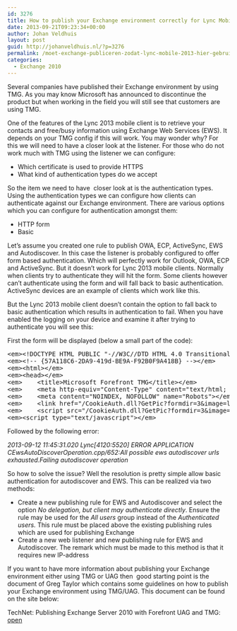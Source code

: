 ```yaml
---
id: 3276
title: How to publish your Exchange environment correctly for Lync Mobile 2013
date: 2013-09-21T09:23:34+00:00
author: Johan Veldhuis
layout: post
guid: http://johanveldhuis.nl/?p=3276
permalink: /moet-exchange-publiceren-zodat-lync-mobile-2013-hier-gebruik-kan-maken/
categories:
  - Exchange 2010
---
```

Several companies have published their Exchange environment by using TMG. As you may know Microsoft has announced to discontinue the product but when working in the field you will still see that customers are using TMG.

One of the features of the Lync 2013 mobile client is to retrieve your contacts and free/busy information using Exchange Web Services (EWS). It depends on your TMG config if this will work. You may wonder why? For this we will need to have a closer look at the listener. For those who do not work much with TMG using the listener we can configure:

  * Which certificate is used to provide HTTPS
  * What kind of authentication types do we accept

So the item we need to have  closer look at is the authentication types. Using the authentication types we can configure how clients can authenticate against our Exchange environment. There are various options which you can configure for authentication amongst them:

  * HTTP form
  * Basic

Let’s assume you created one rule to publish OWA, ECP, ActiveSync, EWS and Autodiscover. In this case the listener is probably configured to offer form based authentication. Which will perfectly work for Outlook, OWA, ECP and ActiveSync. But it doesn’t work for Lync 2013 mobile clients. Normally when clients try to authenticate they will hit the form. Some clients however can’t authenticate using the form and will fall back to basic authentication. ActiveSync devices are an example of clients which work like this.

But the Lync 2013 mobile client doesn’t contain the option to fall back to basic authentication which results in authentication to fail. When you have enabled the logging on your device and examine it after trying to authenticate you will see this:

First the form will be displayed (below a small part of the code):

<pre class="brush: html; gutter: false">&lt;em&gt;&lt;!DOCTYPE HTML PUBLIC "-//W3C//DTD HTML 4.0 Transitional//EN"&gt;&lt;/em&gt;
&lt;em&gt;&lt;!-- {57A118C6-2DA9-419d-BE9A-F92B0F9A418B} --&gt;&lt;/em&gt;
&lt;em&gt;&lt;html&gt;&lt;/em&gt;
&lt;em&gt;&lt;head&gt;&lt;/em&gt;
&lt;em&gt;    &lt;title&gt;Microsoft Forefront TMG&lt;/title&gt;&lt;/em&gt;
&lt;em&gt;    &lt;meta http-equiv="Content-Type" content="text/html; CHARSET=utf-8"&gt;&lt;/em&gt;
&lt;em&gt;    &lt;meta content="NOINDEX, NOFOLLOW" name="Robots"&gt;&lt;/em&gt;
&lt;em&gt;    &lt;link href="/CookieAuth.dll?GetPic?formdir=3&image=logon_style.css" type="text/css" rel="stylesheet"&gt;&lt;/em&gt;
&lt;em&gt;    &lt;script src="/CookieAuth.dll?GetPic?formdir=3&image=flogon.js" type="text/javascript"&gt;&lt;/script&gt;&lt;/em&gt;
&lt;em&gt;&lt;script type="text/javascript"&gt;&lt;/em&gt;</pre>

Followed by the following error:

_2013-09-12 11:45:31.020 Lync[4120:5520] ERROR APPLICATION CEwsAutoDiscoverOperation.cpp/652:All possible ews autodiscover urls exhausted.Failing autodiscover operation_

So how to solve the issue? Well the resolution is pretty simple allow basic authentication for autodiscover and EWS. This can be realized via two methods:

  * Create a new publishing rule for EWS and Autodiscover and select the option _No delegation, but client may authenticate directly_. Ensure the rule may be used for the _All users_ group instead of the _Authenticated users._ This rule must be placed above the existing publishing rules which are used for publishing Exchange
  * Create a new web listener and new publishing rule for EWS and Autodiscover. The remark which must be made to this method is that it requires new IP-address

If you want to have more information about publishing your Exchange environment either using TMG or UAG then  good starting point is the document of Greg Taylor which contains some guidelines on how to publish your Exchange environment using TMG/UAG. This document can be found on the site below:

TechNet: Publishing Exchange Server 2010 with Forefront UAG and TMG: [open](http://blogs.technet.com/b/exchange/archive/2010/07/16/publishing-exchange-server-2010-with-forefront-uag-and-tmg.aspx)